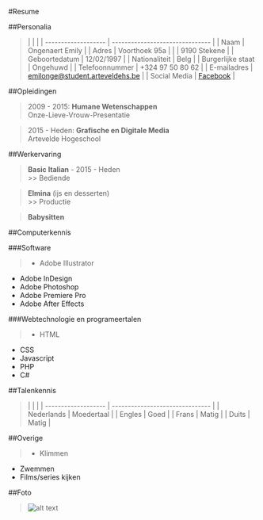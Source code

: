 
#Resume


##Personalia

>|                     |                                 |
| ------------------- | ------------------------------- |
| Naam                | Ongenaert Emily                 |
| Adres               | Voorthoek 95a                   |
|                     | 9190 Stekene                    |
| Geboortedatum       | 12/02/1997                      |
| Nationaliteit       | Belg                            |
| Burgerlijke staat   | Ongehuwd                        |
| Telefoonnummer      | +324 97 50 80 62                |
| E-mailadres         | emilonge@student.arteveldehs.be |
| Social Media        | [Facebook](https://www.facebook.com/emily.ongenaert "Facebook") |

##Opleidingen

>2009 - 2015: **Humane Wetenschappen**
<br>Onze-Lieve-Vrouw-Presentatie


>2015 - Heden: **Grafische en Digitale Media**
<br>Artevelde Hogeschool

##Werkervaring

>**Basic Italian** - 2015 - Heden
<br> >> Bediende


>**Elmina** (ijs en desserten)
<br> >> Productie


>**Babysitten**

##Computerkennis

###Software
> * Adobe Illustrator
* Adobe InDesign
* Adobe Photoshop
* Adobe Premiere Pro 
* Adobe After Effects

###Webtechnologie en programeertalen
>* HTML
* CSS
* Javascript
* PHP
* C#

##Talenkennis
>|                     |                                 |
| ------------------- | ------------------------------- |
| Nederlands          | Moedertaal                      |
| Engles              | Goed                            |
| Frans               | Matig                           |
| Duits               | Matig                           |

##Overige
>* Klimmen
* Zwemmen
* Films/series kijken

##Foto
> ![alt text](https://pbs.twimg.com/profile_images/738035228195868672/iYfBH9we.jpg "Picture")